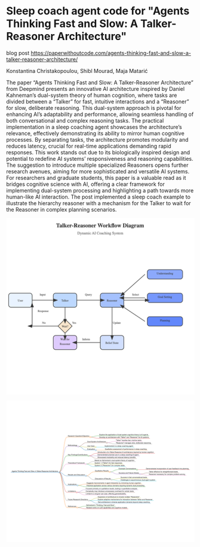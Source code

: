 # Sleep coach agent code for "Agents Thinking Fast and Slow: A Talker-Reasoner Architecture"

blog post <https://paperwithoutcode.com/agents-thinking-fast-and-slow-a-talker-reasoner-architecture/>

Konstantina Christakopoulou, Shibl Mourad, Maja Matarić

The paper “Agents Thinking Fast and Slow: A Talker-Reasoner Architecture” from Deepmind presents an innovative AI architecture inspired by Daniel Kahneman’s dual-system theory of human cognition, where tasks are divided between a “Talker” for fast, intuitive interactions and a “Reasoner” for slow, deliberate reasoning. This dual-system approach is pivotal for enhancing AI’s adaptability and performance, allowing seamless handling of both conversational and complex reasoning tasks. The practical implementation in a sleep coaching agent showcases the architecture’s relevance, effectively demonstrating its ability to mirror human cognitive processes. By separating tasks, the architecture promotes modularity and reduces latency, crucial for real-time applications demanding rapid responses. This work stands out due to its biologically inspired design and potential to redefine AI systems’ responsiveness and reasoning capabilities. The suggestion to introduce multiple specialized Reasoners opens further research avenues, aiming for more sophisticated and versatile AI systems. For researchers and graduate students, this paper is a valuable read as it bridges cognitive science with AI, offering a clear framework for implementing dual-system processing and highlighting a path towards more human-like AI interaction. The post implemented a sleep coach example to illustrate the hierarchy reasoner with a mechanism for the Talker to wait for the Reasoner in complex planning scenarios.

![alt text](talker-reasoner-workflow-svg.png)

![alt text](2410.08328v1-markmap.md.png)
